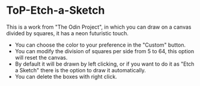 # ToP-Etch-a-Sketch
This is a work from "The Odin Project", in which you can draw on a canvas divided by squares, it has a neon futuristic touch.
- You can choose the color to your preference in the "Custom" button.
- You can modify the division of squares per side from 5 to 64, this option will reset the canvas.
- By default it will be drawn by left clicking, or if you want to do it as "Etch a Sketch" there is the option to draw it automatically.
- You can delete the boxes with right click.